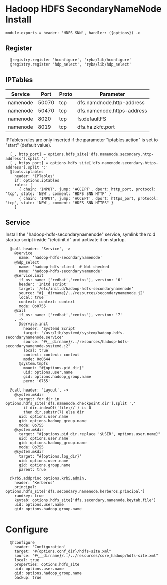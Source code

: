 
# Hadoop HDFS SecondaryNameNode Install

    module.exports = header: 'HDFS SNN', handler: ({options}) ->

## Register

      @registry.register 'hconfigure', 'ryba/lib/hconfigure'
      @registry.register 'hdp_select', 'ryba/lib/hdp_select'

## IPTables

| Service    | Port | Proto  | Parameter                  |
|------------|------|--------|----------------------------|
| namenode  | 50070 | tcp    | dfs.namdnode.http-address  |
| namenode  | 50470 | tcp    | dfs.namenode.https-address |
| namenode  | 8020  | tcp    | fs.defaultFS               |
| namenode  | 8019  | tcp    | dfs.ha.zkfc.port           |

IPTables rules are only inserted if the parameter "iptables.action" is set to
"start" (default value).

      [_, http_port] = options.hdfs_site['dfs.namenode.secondary.http-address'].split ':'
      [_, https_port] = options.hdfs_site['dfs.namenode.secondary.https-address'].split ':'
      @tools.iptables
        header: 'IPTables'
        if: options.iptables
        rules: [
          { chain: 'INPUT', jump: 'ACCEPT', dport: http_port, protocol: 'tcp', state: 'NEW', comment: "HDFS SNN HTTP" }
          { chain: 'INPUT', jump: 'ACCEPT', dport: https_port, protocol: 'tcp', state: 'NEW', comment: "HDFS SNN HTTPS" }
        ]

## Service

Install the "hadoop-hdfs-secondarynamenode" service, symlink the rc.d startup
script inside "/etc/init.d" and activate it on startup.

      @call header: 'Service', ->
        @service
          name: 'hadoop-hdfs-secondarynamenode'
        @hdp_select
          name: 'hadoop-hdfs-client' # Not checked
          name: 'hadoop-hdfs-secondarynamenode'
        @service.init
          if_os: name: ['redhat','centos'], version: '6'
          header: 'Initd script'
          target: '/etc/init.d/hadoop-hdfs-secondarynamenode'
          source: "#{__dirname}/../resources/secondarynamenode.j2"
          local: true
          context: context: context
          mode: 0o0755
        @call
          if_os: name: ['redhat','centos'], version: '7'
        , ->
          @service.init
            header: 'Systemd Script'
            target: '/usr/lib/systemd/system/hadoop-hdfs-secondarynamenode.service'
            source: "#{__dirname}/../resources/hadoop-hdfs-secondarynamenode-systemd.j2"
            local: true
            context: context: context
            mode: 0o0644
          @system.tmpfs
            mount: "#{options.pid_dir}"
            uid: options.user.name
            gid: options.hadoop_group.name
            perm: '0755'

      @call header: 'Layout', ->
        @system.mkdir
          target: for dir in options.hdfs_site['dfs.namenode.checkpoint.dir'].split ','
            if dir.indexOf('file://') is 0
            then dir.substr(7) else dir
          uid: options.user.name
          gid: options.hadoop_group.name
          mode: 0o755
        @system.mkdir
          target: "#{options.pid_dir.replace '$USER', options.user.name}"
          uid: options.user.name
          gid: options.hadoop_group.name
          mode: 0o755
        @system.mkdir
          target: "#{options.log_dir}"
          uid: options.user.name
          gid: options.group.name
          parent: true

      @krb5.addprinc options.krb5.admin,
        header: 'Kerberos'
        principal: options.hdfs_site['dfs.secondary.namenode.kerberos.principal']
        randkey: true
        keytab: options.hdfs_site['dfs.secondary.namenode.keytab.file']
        uid: options.user.name
        gid: options.hadoop_group.name

# Configure

      @hconfigure
        header: 'Configuration'
        target: "#{options.conf_dir}/hdfs-site.xml"
        source: "#{__dirname}/../../resources/core_hadoop/hdfs-site.xml"
        local: true
        properties: options.hdfs_site
        uid: options.user.name
        gid: options.hadoop_group.name
        backup: true
